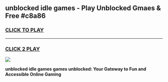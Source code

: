 
## unblocked idle games - Play Unblocked Gmaes & Free #c8a86
<h3>
<a href="https://news.freeplayer.one?title=unblocked_idle_games&ref=26F">CLICK TO PLAY</a></h3>
<hr>

<h3>
<a href="https://news.freeplayer.one?title=unblocked_idle_games&ref=26F">CLICK 2 PLAY</a>
  
</h3>

<a href="https://news.freeplayer.one?title=unblocked_idle_games&ref=26F/"><img src="https://clearcache.store/games.png"></a>


**unblocked idle games games unblocked: Your Gateway to Fun and Accessible Online Gaming**
